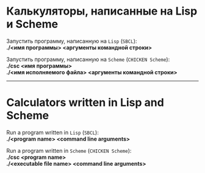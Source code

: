# Калькуляторы, написанные на Lisp и Scheme

   Запустить программу, написанную на ```Lisp``` (```SBCL```):  
   **./<имя программы> <аргументы командной строки>**

   Запустить программу, написанную на ```Scheme``` (```CHICKEN Scheme```):  
   **./csc <имя программы>**  
   **./<имя исполняемого файла> <аргументы командной строки>**  

___

# Calculators written in Lisp and Scheme

   Run a program written in ```Lisp``` (```SBCL```):  
   **.\/\<program name> \<command line arguments>**

   Run a program written in ```Scheme``` (```CHICKEN Scheme```):  
   **.\/csc \<program name>**  
   **./\<executable file name> \<command line arguments>**
